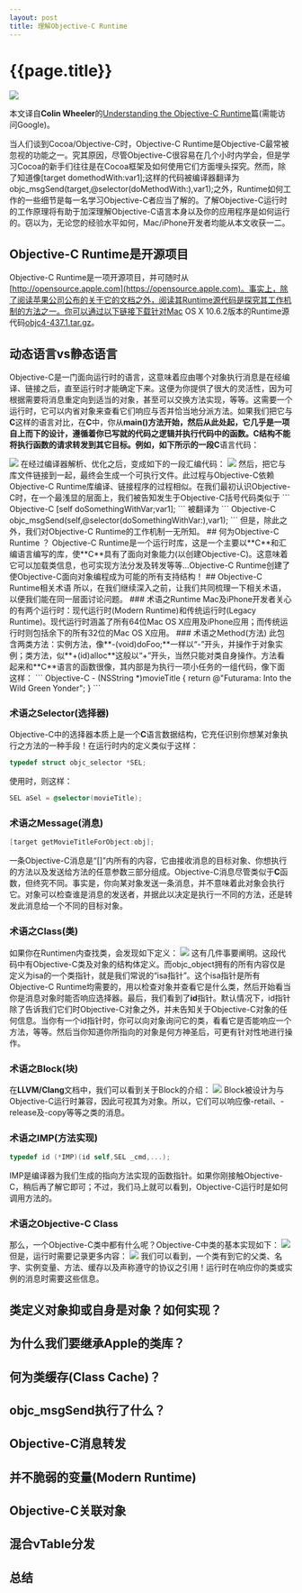 ```yaml
---
layout: post
title: 理解Objective-C Runtime
---
```

{{page.title}}
=================================

<img src="/images/posts/2019-06-01/Understanding_the_Objective-C_Runtime.png">

本文译自**Colin Wheeler**的[Understanding the Objective-C Runtime](https://cocoasamurai.blogspot.com/2010/01/understanding-objective-c-runtime.html)篇(需能访问Google)。

当人们谈到Cocoa/Objective-C时，Objective-C Runtime是Objective-C最常被忽视的功能之一。究其原因，尽管Objective-C很容易在几个小时内学会，但是学习Cocoa的新手们往往是在Cocoa框架及如何使用它们方面埋头探究。然而，除了知道像[target domethodWith:var1];这样的代码被编译器翻译为objc_msgSend(target,@selector(doMethodWith:),var1);之外，Runtime如何工作的一些细节是每一名学习Objective-C者应当了解的。了解Objective-C运行时的工作原理将有助于加深理解Objective-C语言本身以及你的应用程序是如何运行的。窃以为，无论您的经验水平如何，Mac/iPhone开发者均能从本文收获一二。
## Objective-C Runtime是开源项目
Objective-C Runtime是一项开源项目，并可随时从[http://opensource.apple.com](https://opensource.apple.com)。事实上，除了阅读苹果公司公布的关于它的文档之外，阅读其Runtime源代码是探究其工作机制的方法之一。你可以通过以下链接下载针对Mac OS X 10.6.2版本的Runtime源代码[objc4-437.1.tar.gz](https://opensource.apple.com/source/objc4/objc4-437.1/)。
## 动态语言vs静态语言
Objective-C是一门面向运行时的语言，这意味着应由哪个对象执行消息是在经编译、链接之后，直至运行时才能确定下来。这便为你提供了很大的灵活性，因为可根据需要将消息重定向到适当的对象，甚至可以交换方法实现，等等。这需要一个运行时，它可以内省对象来查看它们响应与否并恰当地分派方法。如果我们把它与**C**这样的语言对比，在**C**中，你从**main()**方法开始，然后从此处起，它几乎是一项自上而下的设计，遵循着你已写就的代码之逻辑并执行代码中的函数。**C**结构不能将执行函数的请求转发到其它目标。例如，如下所示的一段**C**语言代码：

<img src="/images/posts/2019-06-01/helloWorld_c.png">
在经过编译器解析、优化之后，变成如下的一段汇编代码：

<img src="/images/posts/2019-06-01/helloWorld_s.png">
然后，把它与库文件链接到一起，最终会生成一个可执行文件。此过程与Objective-C依赖Objective-C Runtime库编译、链接程序的过程相似。在我们最初认识Objective-C时，在一个最浅显的层面上，我们被告知发生于Objective-C括号代码类似于
``` Objective-C
[self doSomethingWithVar;var1];
```
被翻译为
``` Objective-C
objc_msgSend(self,@selector(doSomethingWithVar:),var1);
```
但是，除此之外，我们对Objective-C Runtime的工作机制一无所知。
## 何为Objective-C Runtime ？
Objective-C Runtime是一个运行时库，这是一个主要以**C**和汇编语言编写的库，使**C**具有了面向对象能力(以创建Objective-C)。这意味着它可以加载类信息，也可实现方法分发及转发等等...Objective-C Runtime创建了使Objective-C面向对象编程成为可能的所有支持结构！
## Objective-C Runtime相关术语
所以，在我们继续深入之前，让我们共同梳理一下相关术语，以便我们能在同一层面讨论问题。
### 术语之Runtime
Mac及iPhone开发者关心的有两个运行时：现代运行时(Modern Runtime)和传统运行时(Legacy Runtime)。现代运行时涵盖了所有64位Mac OS X应用及iPhone应用；而传统运行时则包括余下的所有32位的Mac OS X应用。
### 术语之Method(方法)
此包含两类方法：实例方法，像**-(void)doFoo;**一样以“-”开头，并操作于对象实例；类方法，似**+(id)alloc**这般以“+”开头，当然只能对类自身操作。方法看起来和**C**语言的函数很像，其内部是为执行一项小任务的一组代码，像下面这样：
``` Objective-C
- (NSString *)movieTitle {
	return @"Futurama: Into the Wild Green Yonder";
}
```

### 术语之Selector(选择器)
Objective-C中的选择器本质上是一个**C**语言数据结构，它充任识别你想某对象执行之方法的一种手段！在运行时内的定义类似于这样：
``` Objective-C
typedef struct objc_selector *SEL;
```
使用时，则这样：
``` Objective-C
SEL aSel = @selector(movieTitle);
```

### 术语之Message(消息)
``` Objective-C
[target getMovieTitleForObject:obj];
```
一条Objective-C消息是“[]”内所有的内容，它由接收消息的目标对象、你想执行的方法以及发送给方法的任意参数三部分组成。Objective-C消息尽管类似于**C**函数，但终究不同。事实是，你向某对象发送一条消息，并不意味着此对象会执行它。对象可以检查谁是消息的发送者，并据此以决定是执行一不同的方法，还是转发此消息给一个不同的目标对象。
### 术语之Class(类)
如果你在Runtimen内查找类，会发现如下定义：
<img src="/images/posts/2019-06-01/Class.png">
这有几件事要阐明。这段代码中有Objective-C类及对象的结构体定义。而objc_object拥有的所有内容仅是定义为isa的一个类指针，就是我们常说的“isa指针”。这个isa指针是所有Objective-C Runtime均需要的，用以检查对象并查看它是什么类，然后开始看当你是消息对象时能否响应选择器。最后，我们看到了**id**指针。默认情况下，id指针除了告诉我们它们时Objective-C对象之外，并未告知关于Objective-C对象的任何信息。当你有一个id指针时，你可以向对象询问它的类，看看它是否能响应一个方法，等等。然后当你知道你所指向的对象是何方神圣后，可更有针对性地进行操作。
### 术语之Block(块)
在**LLVM/Clang**文档中，我们可以看到关于Block的介绍：
<img src="/images/posts/2019-06-01/Block.png">
Block被设计为与Objective-C运行时兼容，因此可视其为对象。所以，它们可以响应像-retail、-release及-copy等等之类的消息。
### 术语之IMP(方法实现)
``` Objective-C
typedef id (*IMP)(id self,SEL _cmd,...);
```
IMP是编译器为我们生成的指向方法实现的函数指针。如果你刚接触Objective-C，稍后再了解它即可；不过，我们马上就可以看到，Objective-C运行时是如何调用方法的。
### 术语之Objective-C Class
那么，一个Objective-C类中都有什么呢？Objective-C中类的基本实现如下：
<img src="/images/posts/2019-06-01/Objective-C_Class.png">
但是，运行时需要记录更多内容：
<img src="/images/posts/2019-06-01/Objective-C_Class_Runtime.png">
我们可以看到，一个类有到它的父类、名字、实例变量、方法、缓存以及声称遵守的协议之引用！运行时在响应你的类或实例的消息时需要这些信息。
## 类定义对象抑或自身是对象？如何实现？

## 为什么我们要继承Apple的类库？

## 何为类缓存(Class Cache)？

## objc_msgSend执行了什么？

## Objective-C消息转发

## 并不脆弱的变量(Modern Runtime)

## Objective-C关联对象

## 混合vTable分发

## 总结

